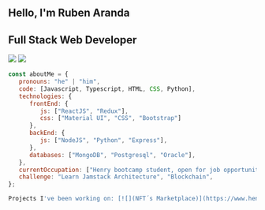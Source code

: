 
## Hello, I'm Ruben Aranda 
## Full Stack Web Developer

[![](https://img.shields.io/badge/LinkedIn-Ruben-blue)](https://www.linkedin.com/in/ruben-emanuel-aranda-0b60a3133/)
[![](https://img.shields.io/badge/Gmail-emaranda94%40gmail.com-red)](mailto:emaranda94@gmail.com)


```javascript
const aboutMe = {
   pronouns: "he" | "him",
   code: [Javascript, Typescript, HTML, CSS, Python],
   technologies: {
      frontEnd: {
         js: ["ReactJS", "Redux"],
         css: ["Material UI", "CSS", "Bootstrap"]
      },
      backEnd: {
         js: ["NodeJS", "Python", "Express"],
      },
      databases: ["MongoDB", "Postgresql", "Oracle"],
   },
   currentOccupation: ["Henry bootcamp student, open for job opportunities"],
   challenge: "Learn Jamstack Architecture", "Blockchain",
};

Projects I've been working on: [![](NFT´s Marketplace)](https://www.henrynft.tk/)

